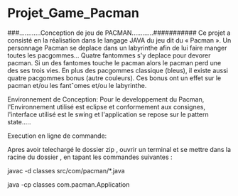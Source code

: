 # Projet_Game_Pacman
###............Conception de jeu de PACMAN............###########
Ce projet a consisté en la réalisation dans le langage JAVA du jeu dit du « Pacman ».
Un personnage Pacman se deplace dans un labyrinthe afin de lui faire manger toutes les pacgommes...
Quatre fantommes s'y deplace pour devorer pacman.
Si un des fantomes touche le pacman alors le pacman perd une des ses trois vies. En plus des pacgommes classique (bleus), il existe aussi quatre pacgommes bonus (autre couleurs). Ces bonus ont un effet sur le pacman et/ou les fantˆomes et/ou le labyrinthe.

Environnement de Conception:
Pour le developpement du Pacman, l'Environnement utilisé est eclipse et conformement aux consignes, l'interface utilisé est le swing et l'application se repose sur le pattern state.....

Execution en ligne de commande:

Apres avoir telechargé le dossier zip , ouvrir un terminal et se mettre dans la racine du dossier , en tapant les  commandes suivantes :

javac -d classes src/com/pacman/*.java

java -cp classes com.pacman.Application
